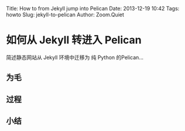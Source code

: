 Title: How to from Jekyll jump into Pelican
Date: 2013-12-19 10:42
Tags: howto
Slug: jekyll-to-pelican
Author: Zoom.Quiet


# 如何从 Jekyll 转进入 Pelican
简述静态网站从 Jekyll 环境中迁移为 纯 Python 的Pelican...

## 为毛

## 过程

## 小结

